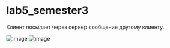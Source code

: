 # lab5_semester3
Клиент посылает через сервер сообщение другому клиенту.

![image](https://github.com/AndreyS19/lab5_semester3/assets/125403674/73f6b8bc-c381-488b-99d4-f35bbc7d0b64)
![image](https://github.com/AndreyS19/lab5_semester3/assets/125403674/af6c0970-97d6-4ffc-ade3-bed75294c35f)
